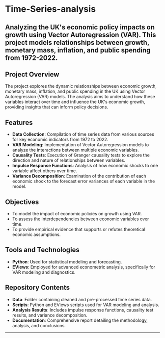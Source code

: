 # Time-Series-analysis
Analyzing the UK's economic policy impacts on growth using Vector Autoregression (VAR). This project models relationships between growth, monetary mass, inflation, and public spending from 1972-2022.
---

## Project Overview

The project explores the dynamic relationships between economic growth, monetary mass, inflation, and public spending in the UK using Vector Autoregression (VAR) models. The analysis aims to understand how these variables interact over time and influence the UK's economic growth, providing insights that can inform policy decisions.

## Features

- **Data Collection**: Compilation of time series data from various sources for key economic indicators from 1972 to 2022.
- **VAR Modeling**: Implementation of Vector Autoregression models to analyze the interactions between multiple economic variables.
- **Causality Tests**: Execution of Granger causality tests to explore the direction and nature of relationships between variables.
- **Impulse Response Functions**: Analysis of how economic shocks to one variable affect others over time.
- **Variance Decomposition**: Examination of the contribution of each economic shock to the forecast error variances of each variable in the model.

## Objectives

- To model the impact of economic policies on growth using VAR.
- To assess the interdependencies between economic variables over time.
- To provide empirical evidence that supports or refutes theoretical economic assumptions.

## Tools and Technologies

- **Python**: Used for statistical modeling and forecasting.
- **EViews**: Employed for advanced econometric analysis, specifically for VAR modeling and diagnostics.

## Repository Contents

- **Data**: Folder containing cleaned and pre-processed time series data.
- **Scripts**: Python and EViews scripts used for VAR modeling and analysis.
- **Analysis Results**: Includes impulse response functions, causality test results, and variance decomposition.
- **Documentation**: Comprehensive report detailing the methodology, analysis, and conclusions.

---
